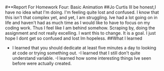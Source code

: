 #**Report For Homework Four: Basic Animation
##Jo Curtis
Ill be honest,I have no idea what I'm doing. I'm feeling quite lost and confused. I know that this isn't that complex yet, and yet, I am struggling. Ive had a lot going on in life and haven't had as much time as I would like to have to focus on my coding work. Thus I feel like I am behind somehow. Scraping by, doing the assignment and not really excelling. I want this to change. It is a goal. I just hope I dont get so confused and lost Im hopeless.
##What I learned
  - I learned that you should dedicate at least five minutes a day to looking at code or trying something out.
  -I learned that I still don't quite understand variable.
  -I learned how some interesting things Ive seen before were actually created.
  ###
